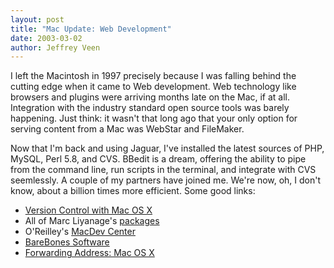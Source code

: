 ```yaml
---
layout: post
title: "Mac Update: Web Development"
date: 2003-03-02
author: Jeffrey Veen
---
```

I left the Macintosh in 1997 precisely because I was falling behind the cutting edge when it came to Web development. Web technology like browsers and plugins were arriving months late on the Mac, if at all. Integration with the industry standard open source tools was barely happening. Just think: it wasn't that long ago that your only option for serving content from a Mac was WebStar and FileMaker.</p>

<p>Now that I'm back and using Jaguar, I've installed the latest sources of PHP, MySQL, Perl 5.8, and CVS. BBedit is a dream, offering the ability to pipe from the command line, run scripts in the terminal, and integrate with CVS seemlessly. A couple of my partners have joined me. We're now, oh, I don't know, about a billion times more efficient. Some good links:
<ul><li><a href="http://developer.apple.com/internet/macosx/cvsoverview.html">Version Control with Mac OS X</a></li>
<li>All of Marc Liyanage's <a href="http://www.entropy.ch/software/welcome.html">packages</a></li>
<li>O'Reilley's <a href="http://www.macdevcenter.com">MacDev Center</a></li>
<li><a href="http://www.barebones.com/">BareBones Software</a></li>
<li><a href="http://saladwithsteve.com/osx/">Forwarding Address: Mac OS X</a></li></ul>
